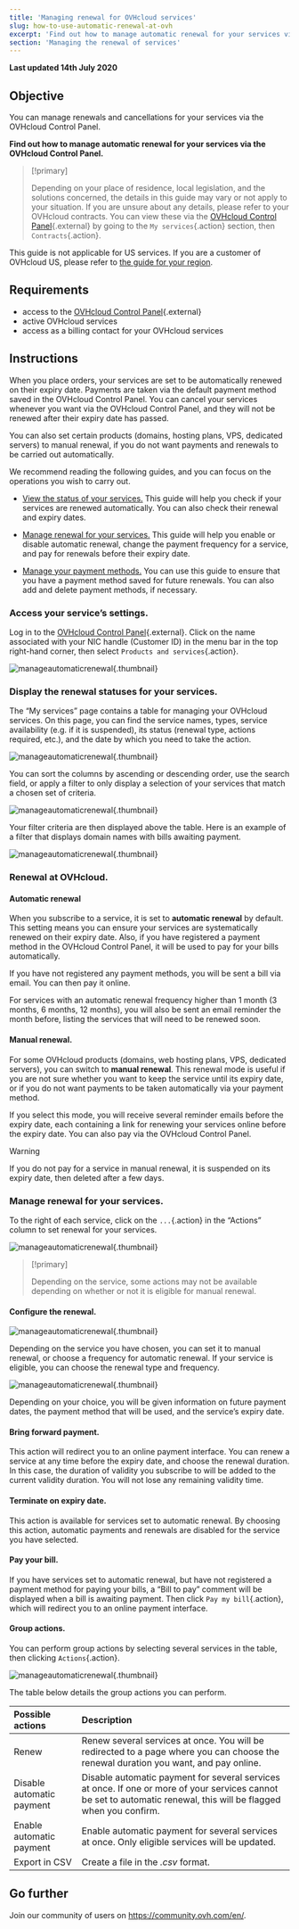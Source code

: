 ```yaml
---
title: 'Managing renewal for OVHcloud services'
slug: how-to-use-automatic-renewal-at-ovh
excerpt: 'Find out how to manage automatic renewal for your services via the OVHcloud Control Panel'
section: 'Managing the renewal of services'
---
```


**Last updated 14th July 2020**

## Objective

You can manage renewals and cancellations for your services via the OVHcloud Control Panel.

**Find out how to manage automatic renewal for your services via the OVHcloud Control Panel.**

> [!primary]
>
> Depending on your place of residence, local legislation, and the solutions concerned, the details in this guide may vary or not apply to your situation. If you are unsure about any details, please refer to your OVHcloud contracts. You can view these via the [OVHcloud Control Panel](https://ca.ovh.com/auth/?action=gotomanager&from=https://www.ovh.com/asia/&ovhSubsidiary=asia){.external} by going to the `My services`{.action} section, then `Contracts`{.action}.
> 
This guide is not applicable for US services. If you are a customer of OVHcloud US, please refer to [the guide for your region](https://support.us.ovhcloud.com/hc/en-us/articles/360002306224). 
>


## Requirements

- access to the [OVHcloud Control Panel](https://ca.ovh.com/auth/?action=gotomanager&from=https://www.ovh.com/asia/&ovhSubsidiary=asia){.external}
- active OVHcloud services
- access as a billing contact for your OVHcloud services

## Instructions

When you place orders, your services are set to be automatically renewed on their expiry date. Payments are taken via the default payment method saved in the OVHcloud Control Panel. You can cancel your services whenever you want via the OVHcloud Control Panel, and they will not be renewed after their expiry date has passed.

You can also set certain products (domains, hosting plans, VPS, dedicated servers) to manual renewal, if you do not want payments and renewals to be carried out automatically.

We recommend reading the following guides, and you can focus on the operations you wish to carry out. 

- [View the status of your services.](./#display-the-renewal-statuses-for-your-services) This guide will help you check if your services are renewed automatically. You can also check their renewal and expiry dates.

- [Manage renewal for your services.](./#renewal-at-ovhcloud) This guide will help you enable or disable automatic renewal, change the payment frequency for a service, and pay for renewals before their expiry date.

- [Manage your payment methods.](../manage-payment-methods/) You can use this guide to ensure that you have a payment method saved for future renewals. You can also add and delete payment methods, if necessary.

### Access your service’s settings.

Log in to the [OVHcloud Control Panel](https://ca.ovh.com/auth/?action=gotomanager&from=https://www.ovh.com/asia/&ovhSubsidiary=asia){.external}. Click on the name associated with your NIC handle (Customer ID) in the menu bar in the top right-hand corner, then select `Products and services`{.action}. 

![manageautomaticrenewal](images/hubservices.png){.thumbnail}

### Display the renewal statuses for your services.

The “My services” page contains a table for managing your OVHcloud services. On this page, you can find the service names, types, service availability (e.g. if it is suspended), its status (renewal type, actions required, etc.), and the date by which you need to take the action.

![manageautomaticrenewal](images/manageautorenew2b.png){.thumbnail}

You can sort the columns by ascending or descending order, use the search field, or apply a filter to only display a selection of your services that match a chosen set of criteria.

![manageautomaticrenewal](images/manageautorenew3.png){.thumbnail}

Your filter criteria are then displayed above the table. Here is an example of a filter that displays domain names with bills awaiting payment.

![manageautomaticrenewal](images/manageautorenew4b.png){.thumbnail}

### Renewal at OVHcloud.

#### **Automatic renewal**

When you subscribe to a service, it is set to **automatic renewal** by default. This setting means you can ensure your services are systematically renewed on their expiry date. Also, if you have registered a payment method in the OVHcloud Control Panel, it will be used to pay for your bills automatically.

If you have not registered any payment methods, you will be sent a bill via email. You can then pay it online.

For services with an automatic renewal frequency higher than 1 month (3 months, 6 months, 12 months), you will also be sent an email reminder the month before, listing the services that will need to be renewed soon.

#### **Manual renewal.**

For some OVHcloud products (domains, web hosting plans, VPS, dedicated servers), you can switch to **manual renewal**. This renewal mode is useful if you are not sure whether you want to keep the service until its expiry date, or if you do not want payments to be taken automatically via your payment method. 

If you select this mode, you will receive several reminder emails before the expiry date, each containing a link for renewing your services online before the expiry date. You can also pay via the OVHcloud Control Panel.

> [!warning]
>
>If you do not pay for a service in manual renewal, it is suspended on its expiry date, then deleted after a few days.
>


### Manage renewal for your services.

To the right of each service, click on the `...`{.action} in the “Actions” column to set renewal for your services.

![manageautomaticrenewal](images/manageautorenew5b.png){.thumbnail}

> [!primary]
>
>Depending on the service, some actions may not be available depending on whether or not it is eligible for manual renewal.
>
 
#### **Configure the renewal.**

![manageautomaticrenewal](images/manageautorenew6b.png){.thumbnail}

Depending on the service you have chosen, you can set it to manual renewal, or choose a frequency for automatic renewal. If your service is eligible, you can choose the renewal type and frequency.

![manageautomaticrenewal](images/manageautorenew7.png){.thumbnail}

Depending on your choice, you will be given information on future payment dates, the payment method that will be used, and the service’s expiry date.

#### **Bring forward payment.**

This action will redirect you to an online payment interface. You can renew a service at any time before the expiry date, and choose the renewal duration. In this case, the duration of validity you subscribe to will be added to the current validity duration. You will not lose any remaining validity time.

#### **Terminate on expiry date.**

This action is available for services set to automatic renewal. By choosing this action, automatic payments and renewals are disabled for the service you have selected.

#### **Pay your bill.**

If you have services set to automatic renewal, but have not registered a payment method for paying your bills, a “Bill to pay” comment will be displayed when a bill is awaiting payment. Then click `Pay my bill`{.action}, which will redirect you to an online payment interface.

#### **Group actions.**

You can perform group actions by selecting several services in the table, then clicking `Actions`{.action}.

![manageautomaticrenewal](images/manageautorenew9.png){.thumbnail}

The table below details the group actions you can perform.

|  Possible actions  |  Description  |
|  :-----          |  :-----          |
|  Renew |  Renew several services at once. You will be redirected to a page where you can choose the renewal duration you want, and pay online. |
|  Disable automatic payment |  Disable automatic payment for several services at once. If one or more of your services cannot be set to automatic renewal, this will be flagged when you confirm. |
|  Enable automatic payment |  Enable automatic payment for several services at once. Only eligible services will be updated. |
|  Export in CSV |  Create a file in the *.csv* format. |

## Go further

Join our community of users on <https://community.ovh.com/en/>.
